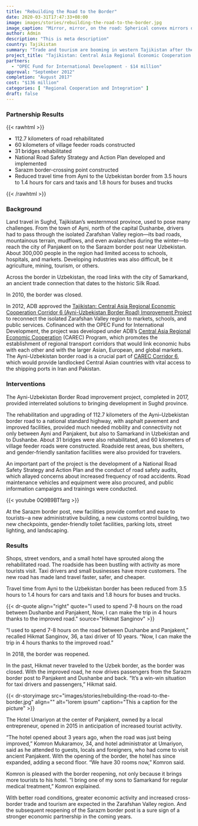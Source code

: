 ```yaml
---
title: "Rebuilding the Road to the Border"
date: 2020-03-31T17:47:33+08:00
image: images/stories/rebuilding-the-road-to-the-border.jpg
image_caption: "Mirror, mirror, on the road: Spherical convex mirrors on Tajikistan’s Ayni–Panjakent road that connects to the Uzbekistan border provide increased road safety at dangerous curves and junctions."
author: Admin
description: "This is meta description"
country: Tajikistan
summary: "Trade and tourism are booming in western Tajikistan after the rehabilitation of a road that leads to the border with Uzbekistan. The new road links to a transport corridor supporting regional trade and cooperation. "
project_title: "Tajikistan: Central Asia Regional Economic Cooperation Corridor 6 (Ayni–Uzbekistan Border Road) Improvement Project"
partners:
  - "OPEC Fund for International Development - $14 million"
approval: "September 2012"
completion: "August 2017"
cost: "$136 million"
categories: [ "Regional Cooperation and Integration​" ]
draft: false
---
```

### Partnership Results
{{< rawhtml >}}
    <ul class="dr-results">
	<li><i class="icon-check-circle"></i> 112.7 kilometers of road rehabilitated</li>
	<li><i class="icon-check-circle"></i> 60 kilometers of village feeder roads constructed</li>
	<li><i class="icon-check-circle"></i> 31 bridges rehabilitated</li>
	<li><i class="icon-check-circle"></i> National Road Safety Strategy and Action Plan developed and implemented</li>
	<li><i class="icon-check-circle"></i> Sarazm border-crossing point constructed</li>
	<li><i class="icon-check-circle"></i> Reduced travel time from Ayni to the Uzbekistan border from 3.5 hours to 1.4 hours for cars and taxis and 1.8 hours for buses and trucks</li>
</ul>
{{< /rawhtml >}}

### Background

Land travel in Sughd, Tajikistan’s westernmost province, used to pose many challenges. From the town of Ayni, north of the capital Dushanbe, drivers had to pass through the isolated Zarafshan Valley region—its bad roads, mountainous terrain, mudflows, and even avalanches during the winter—to reach the city of Panjakent on to the Sarazm border post near Uzbekistan. About 300,000 people in the region had limited access to schools, hospitals, and markets. Developing industries was also difficult, be it agriculture, mining, tourism, or others.

Across the border in Uzbekistan, the road links with the city of Samarkand, an ancient trade connection that dates to the historic Silk Road.

In 2010, the border was closed.

In 2012, ADB approved the [Tajikistan: Central Asia Regional Economic Cooperation Corridor 6 (Ayni-Uzbekistan Border Road) Improvement Project](https://www.adb.org/projects/45432-002/main) to reconnect the isolated Zarafshan Valley region to markets, schools, and public services. Cofinanced with the OPEC Fund for International Development, the project was developed under ADB’s [Central Asia Regional Economic Cooperation](https://www.adb.org/countries/subregional-programs/carec) (CAREC) Program, which promotes the establishment of regional transport corridors that would link economic hubs with each other and with the larger Asian, European, and global markets. The Ayni-Uzbekistan border road is a crucial part of [CAREC Corridor 6](https://www.adb.org/projects/45432-002/main), which would provide landlocked Central Asian countries with vital access to the shipping ports in Iran and Pakistan.

### Interventions

The Ayni-Uzbekistan Border Road improvement project, completed in 2017, provided interrelated solutions to bringing development in Sughd province.

The rehabilitation and upgrading of 112.7 kilometers of the Ayni–Uzbekistan border road to a national standard highway, with asphalt pavement and improved facilities, provided much needed mobility and connectivity not only between Ayni and Panjakent, but also to Samarkand in Uzbekistan and to Dushanbe. About 31 bridges were also rehabilitated, and 60 kilometers of village feeder roads were constructed. Roadside rest areas, bus shelters, and gender-friendly sanitation facilities were also provided for travelers.

An important part of the project is the development of a National Road Safety Strategy and Action Plan and the conduct of road safety audits, which allayed concerns about increased frequency of road accidents. Road maintenance vehicles and equipment were also procured, and public information campaigns and trainings were conducted.

{{< youtube 0Q9B9BTfarg >}}


At the Sarazm border post, new facilities provide comfort and ease to tourists─a new administrative building, a new customs control building, two new checkpoints, gender-friendly toilet facilities, parking lots, street lighting, and landscaping.

### Results

Shops, street vendors, and a small hotel have sprouted along the rehabilitated road. The roadside has been bustling with activity as more tourists visit. Taxi drivers and small businesses have more customers. The new road has made land travel faster, safer, and cheaper.

Travel time from Ayni to the Uzbekistan border has been reduced from 3.5 hours to 1.4 hours for cars and taxis and 1.8 hours for buses and trucks.

{{< dr-quote align="right" quote="I used to spend 7-8 hours on the road between Dushanbe and Panjakent, Now, I can make the trip in 4 hours thanks to the improved road." source="Hikmat Sanginov" >}}

“I used to spend 7-8 hours on the road between Dushanbe and Panjakent,” recalled Hikmat Sanginov, 36, a taxi driver of 10 years. “Now, I can make the trip in 4 hours thanks to the improved road.”

In 2018, the border was reopened.

In the past, Hikmat never traveled to the Uzbek border, as the border was closed. With the improved road, he now drives passengers from the Sarazm border post to Panjakent and Dushanbe and back. “It’s a win-win situation for taxi drivers and passengers,” Hikmat said.

{{< dr-storyimage src="images/stories/rebuilding-the-road-to-the-border.jpg" align="" alt="lorem ipsum" caption="This a caption for the picture" >}}

The Hotel Umariyon at the center of Panjakent, owned by a local entrepreneur, opened in 2015 in anticipation of increased tourist activity.

“The hotel opened about 3 years ago, when the road was just being improved,” Komron Mukaramov, 34, and hotel administrator at Umariyon, said as he attended to guests, locals and foreigners, who had come to visit ancient Panjakent. With the opening of the border, the hotel has since expanded, adding a second floor. “We have 30 rooms now,” Komron said.

Komron is pleased with the border reopening, not only because it brings more tourists to his hotel. “I bring one of my sons to Samarkand for regular medical treatment,” Komron explained.

With better road conditions, greater economic activity and increased cross-border trade and tourism are expected in the Zarafshan Valley region. And the subsequent reopening of the Sarazm border post is a sure sign of a stronger economic partnership in the coming years.
